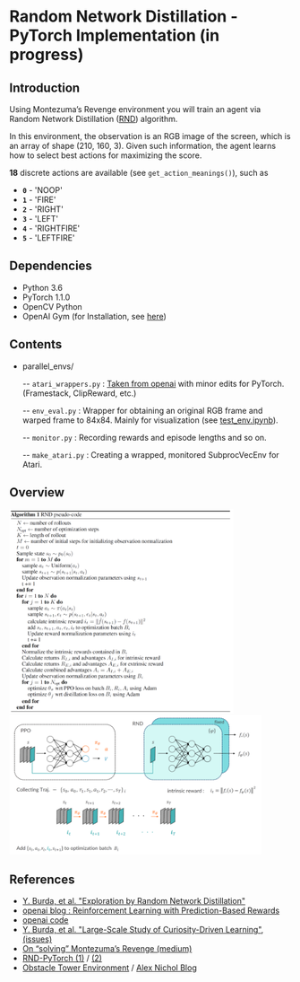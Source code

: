 [//]: # (Image References)

[image1]: ./media/pong1.gif "Trained Agent"


# Random Network Distillation - PyTorch Implementation (in progress)

## Introduction

Using Montezuma’s Revenge environment you will train an agent via Random Network Distillation ([RND][ref1]) algorithm.  
<!-- ![Trained Agent][image1]-->
In this environment, the observation is an RGB image of the screen, which is an array of shape (210, 160, 3).
Given such information, the agent learns how to select best actions for maximizing the score. 

**18** discrete actions are available (see `get_action_meanings()`), such as

- **`0`** - 'NOOP'
- **`1`** - 'FIRE'
- **`2`** - 'RIGHT'
- **`3`** - 'LEFT'
- **`4`** - 'RIGHTFIRE'
- **`5`** - 'LEFTFIRE'


## Dependencies

- Python 3.6
- PyTorch 1.1.0
- OpenCV Python
- OpenAI Gym (for Installation, see [here](https://github.com/openai/gym#id8))

## Contents
- parallel_envs/

    -- `atari_wrappers.py` : [Taken from openai](https://github.com/openai/random-network-distillation/blob/master/atari_wrappers.py) with minor edits for PyTorch. (Framestack, ClipReward, etc.)

    -- `env_eval.py` : Wrapper for obtaining an original RGB frame and warped frame to 84x84. Mainly for visualization (see [test_env.ipynb](test_env.ipynb)).

    -- `monitor.py` : Recording rewards and episode lengths and so on.

    -- `make_atari.py` : Creating a wrapped, monitored SubprocVecEnv for Atari.

## Overview
<img src="./media/pcode.png" width="400" >
<img src="./media/detail.png" width="450" >


<!-- 
## Instructions

- Before running code, change parameters in `train.py`, especially you must change `env_file_name` according to your environment.
- Run the following command to get started with training your own agent!
    ```bash
    python train.py
    ```
- After finishing training weights and scores are saved in the following folder `weights` and `scores` respectively. 
-->

<!-- 
## Tips

- For more details of algolithm description, hyperparameters settings and results, see [Report.md](Report.md).
- For the examples of training results, see [_Results_Example.ipynb](_Results_Example.ipynb).
- After training you can test the agent with saved weights in the folder `weights`, see [_Watch_Agent.ipynb](_Watch_Agent.ipynb). 

-->

## References

- [Y. Burda, et al. "Exploration by Random Network Distillation"][ref1]
- [openai blog : Reinforcement Learning with Prediction-Based Rewards][ref2]
- [openai code][ref3]
- [Y. Burda, et al. "Large-Scale Study of Curiosity-Driven Learning"][ref4], [(issues)][ref4-1]
- [On “solving” Montezuma’s Revenge (medium)][ref5]
- [RND-PyTorch (1)][ref6] / [(2)][ref6-1]
- [Obstacle Tower Environment][ref7] / [Alex Nichol Blog][ref7-1] 

[ref1]: https://arxiv.org/abs/1810.12894
[ref2]: https://openai.com/blog/reinforcement-learning-with-prediction-based-rewards/
[ref3]: https://github.com/openai/random-network-distillation
[ref4]: https://arxiv.org/abs/1808.04355
[ref4-1]: https://github.com/openai/large-scale-curiosity/issues/6
[ref5]: https://medium.com/@awjuliani/on-solving-montezumas-revenge-2146d83f0bc3
[ref6]: https://github.com/jcwleo/random-network-distillation-pytorch
[ref6-1]: https://github.com/wizdom13/RND-Pytorch
[ref7]: https://github.com/Unity-Technologies/obstacle-tower-env
[ref7-1]: https://blog.aqnichol.com/2019/07/24/competing-in-the-obstacle-tower-challenge/